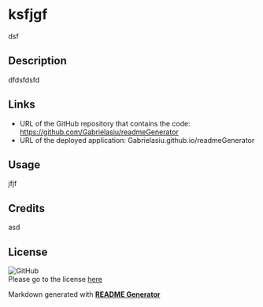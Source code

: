 
# ksfjgf 
dsf 

## Description
dfdsfdsfd 

## Links
- URL of the GitHub repository that contains the code: https://github.com/Gabrielasiu/readmeGenerator
- URL of the deployed application: Gabrielasiu.github.io/readmeGenerator

## Usage
jfjf

## Credits
asd

## License
![GitHub](https://img.shields.io/github/license/Gabrielasiu/readmeGenerator?style=for-the-badge)<br> Please go to the license [here](https://github.com/Gabrielasiu/readmeGenerator/blob/main/LICENSE)


Markdown generated with **[README Generator](https://github.com/Gabrielasiu/readmeGenerator)**

